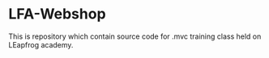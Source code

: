# LFA-Webshop
This is repository which contain source code for .mvc training class held on LEapfrog academy.
